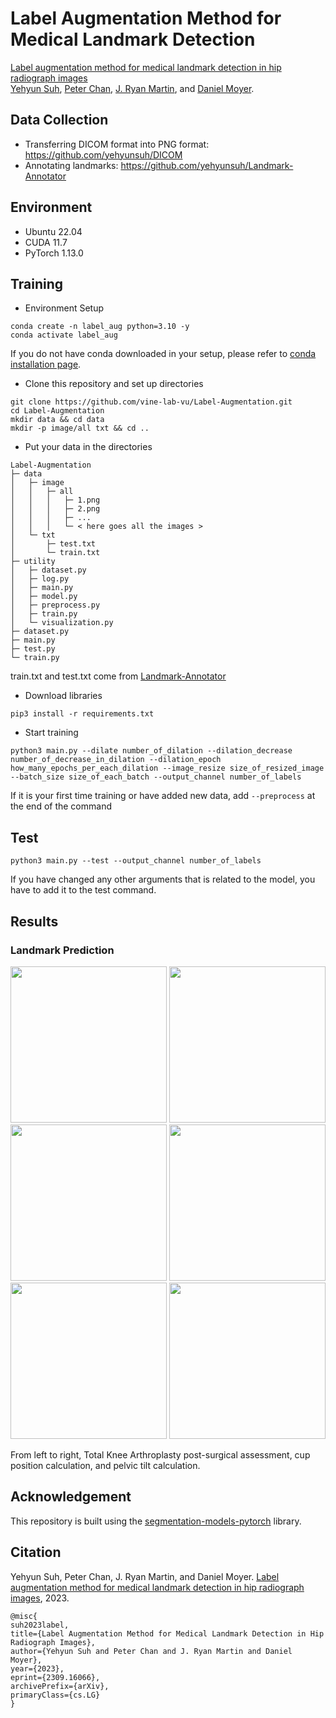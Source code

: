 # Label Augmentation Method for Medical Landmark Detection
[Label augmentation method for medical landmark detection in hip radiograph images](https://arxiv.org/abs/2309.16066)   
[Yehyun Suh](https://scholar.google.com/citations?user=5GxHvrcAAAAJ&hl=en), [Peter Chan](https://scholar.google.com/citations?user=iecV098AAAAJ&hl=en), [J. Ryan Martin](https://www.researchgate.net/profile/J-Martin-10), and [Daniel Moyer](https://scholar.google.com/citations?user=sKmoxSMAAAAJ&hl=en).


## Data Collection
- Transferring DICOM format into PNG format: https://github.com/yehyunsuh/DICOM
- Annotating landmarks: https://github.com/yehyunsuh/Landmark-Annotator

## Environment
- Ubuntu 22.04
- CUDA 11.7
- PyTorch 1.13.0

## Training 
- Environment Setup
```
conda create -n label_aug python=3.10 -y
conda activate label_aug
```
If you do not have conda downloaded in your setup, please refer to [conda installation page](https://conda.io/projects/conda/en/latest/user-guide/install/index.html).
- Clone this repository and set up directories
```
git clone https://github.com/vine-lab-vu/Label-Augmentation.git
cd Label-Augmentation
mkdir data && cd data
mkdir -p image/all txt && cd ..
```
- Put your data in the directories
```
Label-Augmentation
├─ data
│   ├─ image
│   │   ├─ all
│   │   │   ├─ 1.png
│   │   │   ├─ 2.png
│   │   │   ├─ ...
│   │   │   └─ < here goes all the images >
│   └─ txt
│       ├─ test.txt
│       └─ train.txt
├─ utility
│   ├─ dataset.py
│   ├─ log.py
│   ├─ main.py
│   ├─ model.py
│   ├─ preprocess.py
│   ├─ train.py
│   └─ visualization.py
├─ dataset.py
├─ main.py
├─ test.py
└─ train.py
```
train.txt and test.txt come from [Landmark-Annotator](https://github.com/yehyunsuh/Landmark-Annotator)
- Download libraries
```
pip3 install -r requirements.txt
```
- Start training
```
python3 main.py --dilate number_of_dilation --dilation_decrease number_of_decrease_in_dilation --dilation_epoch how_many_epochs_per_each_dilation --image_resize size_of_resized_image --batch_size size_of_each_batch --output_channel number_of_labels 
```
If it is your first time training or have added new data, add `--preprocess` at the end of the command

## Test
```
python3 main.py --test --output_channel number_of_labels 
```
If you have changed any other arguments that is related to the model, you have to add it to the test command.

## Results
### Landmark Prediction
<img src="https://github.com/vine-lab-vu/Label-Augmentation/assets/73840274/248bdfc7-11ec-4976-ae5a-f174e4d30bd3" width="250" height="250">
<img src="https://github.com/vine-lab-vu/Label-Augmentation/assets/73840274/6d13db28-ed63-43da-b8a2-246eea9b4704" width="250" height="250">
<img src="https://github.com/vine-lab-vu/Label-Augmentation/assets/73840274/b9dbb31e-f1a2-48aa-8223-df2ab0af11b2" width="250" height="250">
<img src="https://github.com/vine-lab-vu/Label-Augmentation/assets/73840274/9b8f9275-18a8-4e66-b99f-ce344506edc1" width="250" height="250">
<img src="https://github.com/vine-lab-vu/Label-Augmentation/assets/73840274/52f08774-b11c-4bbc-ab18-1a9e9186b991" width="250" height="250">
<img src="https://github.com/vine-lab-vu/Label-Augmentation/assets/73840274/90a7f3cd-3e83-4c83-a242-f2f825b8bf06" width="250" height="250">   

<!--### Application
<img src="https://github.com/vine-lab-vu/Label-Augmentation/assets/73840274/ffe766b6-3cf0-4a00-acec-5b79cf4ecbb8" width="250" height="250">
<img src="https://github.com/vine-lab-vu/Label-Augmentation/assets/73840274/fb2b0612-ab69-4948-a913-ea3c2022a256" width="250" height="250">
<img src="https://github.com/vine-lab-vu/Label-Augmentation/assets/73840274/00a90d09-dcc2-4563-97df-f143d840e150" width="250" height="250">-->

From left to right, Total Knee Arthroplasty post-surgical assessment, cup position calculation, and pelvic tilt calculation.

## Acknowledgement
This repository is built using the [segmentation-models-pytorch](https://segmentation-modelspytorch.readthedocs.io/en/latest/) library.

<!-- 
## License
This project is released under the [MIT license](). Please see the LICENSE file for more information. 
-->

## Citation
<!-- 
Yehyun Suh, Aleksander Mika, J. Ryan Martin, and Daniel Moyer. [Dilation-erosion methods for radiograph annotation in total knee replacement](https://openreview.net/forum?id=bVC9bi_-t7Y). In Medical Imaging with Deep Learning, short paper track, 2023. 
```
@inproceedings{
suh2023dilationerosion,
title={Dilation-Erosion Methods for Radiograph Annotation in Total Knee Replacement},
author={Yehyun Suh and Aleksander Mika and J. Ryan Martin and Daniel Moyer},
booktitle={Medical Imaging with Deep Learning, short paper track},
year={2023},
url={https://openreview.net/forum?id=bVC9bi_-t7Y}
}
```
-->
Yehyun Suh, Peter Chan, J. Ryan Martin, and Daniel Moyer. [Label augmentation method for medical landmark detection in hip radiograph images](https://arxiv.org/abs/2309.16066), 2023.
```
@misc{
suh2023label,
title={Label Augmentation Method for Medical Landmark Detection in Hip Radiograph Images}, 
author={Yehyun Suh and Peter Chan and J. Ryan Martin and Daniel Moyer},
year={2023},
eprint={2309.16066},
archivePrefix={arXiv},
primaryClass={cs.LG}
}
```
